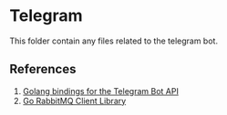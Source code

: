 # Telegram
This folder contain any files related to the telegram bot.

## References
1. [Golang bindings for the Telegram Bot API](https://github.com/go-telegram-bot-api/telegram-bot-api)
2. [Go RabbitMQ Client Library](https://github.com/streadway/amqp)